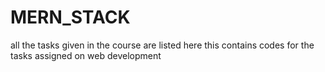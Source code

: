 # MERN_STACK
all the tasks given in the course are listed here
this contains codes for the tasks assigned on web development
